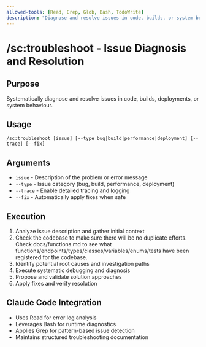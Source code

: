 ```yaml
---
allowed-tools: [Read, Grep, Glob, Bash, TodoWrite]
description: "Diagnose and resolve issues in code, builds, or system behaviour"
---
```


# /sc:troubleshoot - Issue Diagnosis and Resolution

## Purpose
Systematically diagnose and resolve issues in code, builds, deployments, or system behaviour.

## Usage
```
/sc:troubleshoot [issue] [--type bug|build|performance|deployment] [--trace] [--fix]
```

## Arguments
- `issue` - Description of the problem or error message
- `--type` - Issue category (bug, build, performance, deployment)
- `--trace` - Enable detailed tracing and logging
- `--fix` - Automatically apply fixes when safe

## Execution
1. Analyze issue description and gather initial context
2. Check the codebase to make sure there will be no duplicate efforts. Check docs/functions.md to see what functions/endpoints/types/classes/variables/enums/tests have been registered for the codebase.
2. Identify potential root causes and investigation paths
3. Execute systematic debugging and diagnosis
4. Propose and validate solution approaches
5. Apply fixes and verify resolution

## Claude Code Integration
- Uses Read for error log analysis
- Leverages Bash for runtime diagnostics
- Applies Grep for pattern-based issue detection
- Maintains structured troubleshooting documentation